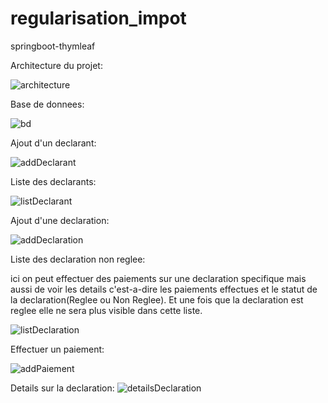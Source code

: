 # regularisation_impot
springboot-thymleaf

Architecture du projet:

![architecture](https://github.com/thiambabel19/regularisation_impot/assets/95770196/83170a4a-9647-419f-9d12-45fec78d3fd9)


Base de donnees:

![bd](https://github.com/thiambabel19/regularisation_impot/assets/95770196/a2fcd04a-00ec-49c1-b5af-41df4e255f39)


Ajout d'un declarant:

![addDeclarant](https://github.com/thiambabel19/regularisation_impot/assets/95770196/ee83ac82-552c-4c70-884e-a958df9053e3)


Liste des declarants:


![listDeclarant](https://github.com/thiambabel19/regularisation_impot/assets/95770196/a28279a1-85f7-483e-9a4a-04b84bdee080)


Ajout d'une declaration:


![addDeclaration](https://github.com/thiambabel19/regularisation_impot/assets/95770196/686b5e89-def3-49fb-86a6-f1ecf21debac)


Liste des declaration non reglee:

ici on peut effectuer des paiements sur une declaration specifique mais aussi de voir les details c'est-a-dire les paiements effectues et le statut de la declaration(Reglee ou Non Reglee).
Et une fois que la declaration est reglee elle ne sera plus visible dans cette liste.


![listDeclaration](https://github.com/thiambabel19/regularisation_impot/assets/95770196/dcd8c7d3-2ef2-4159-96f4-9963c0d87a20)


Effectuer un paiement:


![addPaiement](https://github.com/thiambabel19/regularisation_impot/assets/95770196/375633f8-c9d9-405f-a6eb-dee055bd6312)


Details sur la declaration:
![detailsDeclaration](https://github.com/thiambabel19/regularisation_impot/assets/95770196/47354f15-712b-4ab5-a4b9-8d59e8e8e35d)


